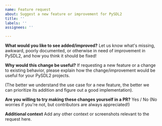 ```yaml
---
name: Feature request
about: Suggest a new feature or improvement for PySDL2
title: ''
labels: ''
assignees: ''

---
```


<!--Thanks for contributing!-->
<!--Please note that this template is only meant to be a guideline, feel free to use your own feature request structure: as long as it's clear what you'd like to see improved and why, the format doesn't matter -->

**What would you like to see added/improved?**
Let us know what's missing, awkward, poorly documented, or otherwise in need of improvement in PySDL2, and how you think it should be fixed!

**Why would this change be useful?**
If requesting a new feature or a change to existing behavior, please explain how the change/improvement would be useful for your PySDL2 projects.

(The better we understand the use case for a new feature, the better we can prioritize its addition and figure out a good implementation).

**Are you willing to try making these changes yourself in a PR?**
Yes / No (No worries if you're not, but contributors are always appreciated!)

**Additional context**
Add any other context or screenshots relevant to the request here.

